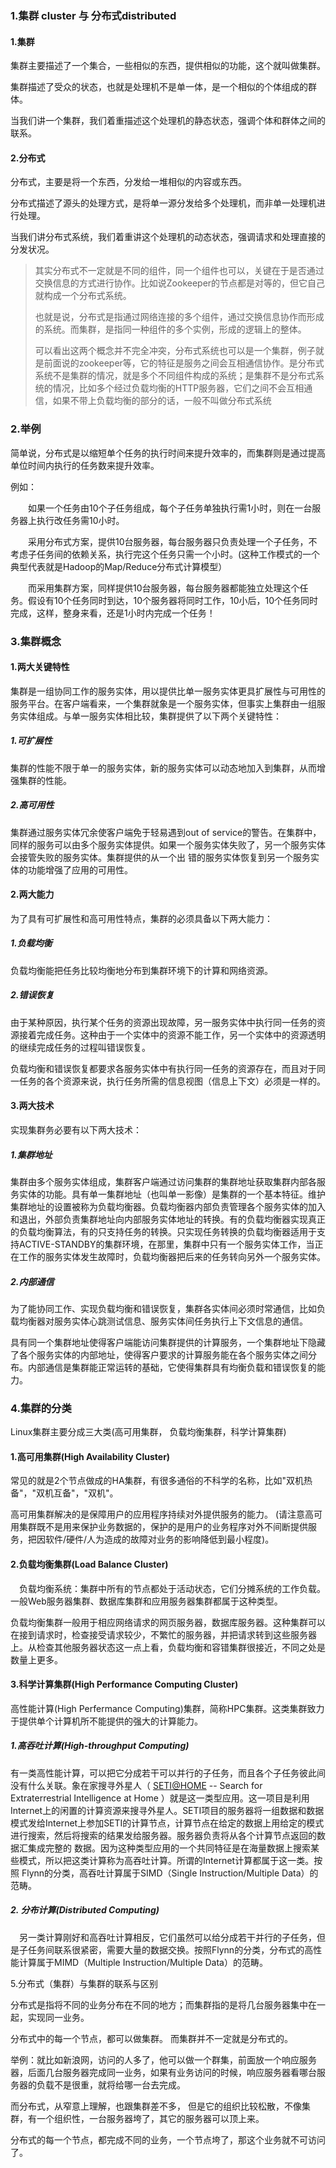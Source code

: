 ### 1.集群 cluster 与 分布式distributed 

#### 1.集群

集群主要描述了一个集合，一些相似的东西，提供相似的功能，这个就叫做集群。

集群描述了受众的状态，也就是处理机不是单一体，是一个相似的个体组成的群体。

当我们讲一个集群，我们着重描述这个处理机的静态状态，强调个体和群体之间的联系。

#### 2.分布式

分布式，主要是将一个东西，分发给一堆相似的内容或东西。

分布式描述了源头的处理方式，是将单一源分发给多个处理机，而非单一处理机进行处理。

当我们讲分布式系统，我们着重讲这个处理机的动态状态，强调请求和处理直接的分发状况。

> 其实分布式不一定就是不同的组件，同一个组件也可以，关键在于是否通过交换信息的方式进行协作。比如说Zookeeper的节点都是对等的，但它自己就构成一个分布式系统。
>
> 也就是说，分布式是指通过网络连接的多个组件，通过交换信息协作而形成的系统。而集群，是指同一种组件的多个实例，形成的逻辑上的整体。
>
> 可以看出这两个概念并不完全冲突，分布式系统也可以是一个集群，例子就是前面说的zookeeper等，它的特征是服务之间会互相通信协作。是分布式系统不是集群的情况，就是多个不同组件构成的系统；是集群不是分布式系统的情况，比如多个经过负载均衡的HTTP服务器，它们之间不会互相通信，如果不带上负载均衡的部分的话，一般不叫做分布式系统

### 2.举例

简单说，分布式是以缩短单个任务的执行时间来提升效率的，而集群则是通过提高单位时间内执行的任务数来提升效率。

例如：

　　如果一个任务由10个子任务组成，每个子任务单独执行需1小时，则在一台服务器上执行改任务需10小时。

　　采用分布式方案，提供10台服务器，每台服务器只负责处理一个子任务，不考虑子任务间的依赖关系，执行完这个任务只需一个小时。(这种工作模式的一个典型代表就是Hadoop的Map/Reduce分布式计算模型）

　　而采用集群方案，同样提供10台服务器，每台服务器都能独立处理这个任务。假设有10个任务同时到达，10个服务器将同时工作，10小后，10个任务同时完成，这样，整身来看，还是1小时内完成一个任务！

### 3.集群概念

#### 1.两大关键特性

集群是一组协同工作的服务实体，用以提供比单一服务实体更具扩展性与可用性的服务平台。在客户端看来，一个集群就象是一个服务实体，但事实上集群由一组服务实体组成。与单一服务实体相比较，集群提供了以下两个关键特性：

##### 1.可扩展性

集群的性能不限于单一的服务实体，新的服务实体可以动态地加入到集群，从而增强集群的性能。

##### 2.高可用性

集群通过服务实体冗余使客户端免于轻易遇到out of service的警告。在集群中，同样的服务可以由多个服务实体提供。如果一个服务实体失败了，另一个服务实体会接管失败的服务实体。集群提供的从一个出 错的服务实体恢复到另一个服务实体的功能增强了应用的可用性。

#### 2.两大能力

为了具有可扩展性和高可用性特点，集群的必须具备以下两大能力：

##### 1.负载均衡

负载均衡能把任务比较均衡地分布到集群环境下的计算和网络资源。

##### 2.错误恢复

由于某种原因，执行某个任务的资源出现故障，另一服务实体中执行同一任务的资源接着完成任务。这种由于一个实体中的资源不能工作，另一个实体中的资源透明的继续完成任务的过程叫错误恢复。

负载均衡和错误恢复都要求各服务实体中有执行同一任务的资源存在，而且对于同一任务的各个资源来说，执行任务所需的信息视图（信息上下文）必须是一样的。

#### 3.两大技术

实现集群务必要有以下两大技术：

##### 1.集群地址

集群由多个服务实体组成，集群客户端通过访问集群的集群地址获取集群内部各服务实体的功能。具有单一集群地址（也叫单一影像）是集群的一个基本特征。维护集群地址的设置被称为负载均衡器。负载均衡器内部负责管理各个服务实体的加入和退出，外部负责集群地址向内部服务实体地址的转换。有的负载均衡器实现真正的负载均衡算法，有的只支持任务的转换。只实现任务转换的负载均衡器适用于支持ACTIVE-STANDBY的集群环境，在那里，集群中只有一个服务实体工作，当正在工作的服务实体发生故障时，负载均衡器把后来的任务转向另外一个服务实体。

##### 2.内部通信

为了能协同工作、实现负载均衡和错误恢复，集群各实体间必须时常通信，比如负载均衡器对服务实体心跳测试信息、服务实体间任务执行上下文信息的通信。

具有同一个集群地址使得客户端能访问集群提供的计算服务，一个集群地址下隐藏了各个服务实体的内部地址，使得客户要求的计算服务能在各个服务实体之间分布。内部通信是集群能正常运转的基础，它使得集群具有均衡负载和错误恢复的能力。

### 4.集群的分类

Linux集群主要分成三大类(高可用集群， 负载均衡集群，科学计算集群)

#### 1.高可用集群(High Availability Cluster)

常见的就是2个节点做成的HA集群，有很多通俗的不科学的名称，比如"双机热备"，"双机互备"，"双机"。

高可用集群解决的是保障用户的应用程序持续对外提供服务的能力。 (请注意高可用集群既不是用来保护业务数据的，保护的是用户的业务程序对外不间断提供服务，把因软件/硬件/人为造成的故障对业务的影响降低到最小程度)。

#### 2.负载均衡集群(Load Balance Cluster)

　负载均衡系统：集群中所有的节点都处于活动状态，它们分摊系统的工作负载。一般Web服务器集群、数据库集群和应用服务器集群都属于这种类型。

负载均衡集群一般用于相应网络请求的网页服务器，数据库服务器。这种集群可以在接到请求时，检查接受请求较少，不繁忙的服务器，并把请求转到这些服务器上。从检查其他服务器状态这一点上看，负载均衡和容错集群很接近，不同之处是数量上更多。

#### 3.科学计算集群(High Performance Computing Cluster)

高性能计算(High Perfermance Computing)集群，简称HPC集群。这类集群致力于提供单个计算机所不能提供的强大的计算能力。

##### 1.高吞吐计算(High-throughput Computing)

有一类高性能计算，可以把它分成若干可以并行的子任务，而且各个子任务彼此间没有什么关联。象在家搜寻外星人（ [SETI](mailto:SETI@HOME)[@HOME](http://my.oschina.net/xaxyf) -- Search for Extraterrestrial Intelligence at Home ）就是这一类型应用。这一项目是利用Internet上的闲置的计算资源来搜寻外星人。SETI项目的服务器将一组数据和数据模式发给Internet上参加SETI的计算节点，计算节点在给定的数据上用给定的模式进行搜索，然后将搜索的结果发给服务器。服务器负责将从各个计算节点返回的数据汇集成完整的 数据。因为这种类型应用的一个共同特征是在海量数据上搜索某些模式，所以把这类计算称为高吞吐计算。所谓的Internet计算都属于这一类。按照 Flynn的分类，高吞吐计算属于SIMD（Single Instruction/Multiple Data）的范畴。

##### 2. 分布计算(Distributed Computing)

　另一类计算刚好和高吞吐计算相反，它们虽然可以给分成若干并行的子任务，但是子任务间联系很紧密，需要大量的数据交换。按照Flynn的分类，分布式的高性能计算属于MIMD（Multiple Instruction/Multiple Data）的范畴。

5.分布式（集群）与集群的联系与区别

分布式是指将不同的业务分布在不同的地方；而集群指的是将几台服务器集中在一起，实现同一业务。

分布式中的每一个节点，都可以做集群。 而集群并不一定就是分布式的。

举例：就比如新浪网，访问的人多了，他可以做一个群集，前面放一个响应服务器，后面几台服务器完成同一业务，如果有业务访问的时候，响应服务器看哪台服务器的负载不是很重，就将给哪一台去完成。

而分布式，从窄意上理解，也跟集群差不多， 但是它的组织比较松散，不像集群，有一个组织性，一台服务器垮了，其它的服务器可以顶上来。

分布式的每一个节点，都完成不同的业务，一个节点垮了，那这个业务就不可访问了。

























